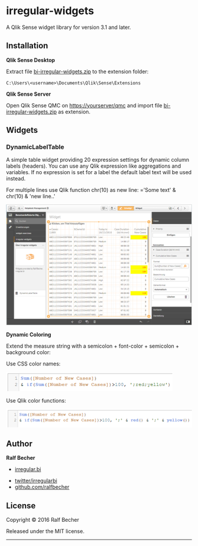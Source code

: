 # irregular-widgets

A Qlik Sense widget library for version 3.1 and later.

## Installation

**Qlik Sense Desktop**

Extract file [bi-irregular-widgets.zip](bi-irregular-widgets.zip) to the extension folder: 

```
C:\Users\<username>\Documents\Qlik\Sense\Extensions
```

**Qlik Sense Server**

Open Qlik Sense QMC on [https://yourserver/qmc](https://yourserver/qmc) and import file [bi-irregular-widgets.zip](bi-irregular-widgets.zip) as extension.

## Widgets

### DynamicLabelTable

A simple table widget providing 20 expression settings for dynamic column labels (headers). You can use any Qlik expression like aggregations and variables. If no expression is set for a label the default label text will be used instead.

For multiple lines use Qlik function chr(10) as new line: ='Some text' & chr(10) & 'new line..'

![DynamicLabelTable](DynamicLabelTableWidget.png)

**Dynamic Coloring**

Extend the measure string with a semicolon + font-color + semicolon + background color:

Use CSS color names:

![DynamicLabelTable](DynamicLabelTableColoring1.png)

Use Qlik color functions:

![DynamicLabelTable](DynamicLabelTableColoring2.png)

## Author

**Ralf Becher**

+ [irregular.bi](http://irregular.bi)
* [twitter/irregularbi](http://twitter.com/irregularbi)
* [github.com/ralfbecher](http://github.com/ralfbecher)

## License

Copyright © 2016 Ralf Becher

Released under the MIT license.

***